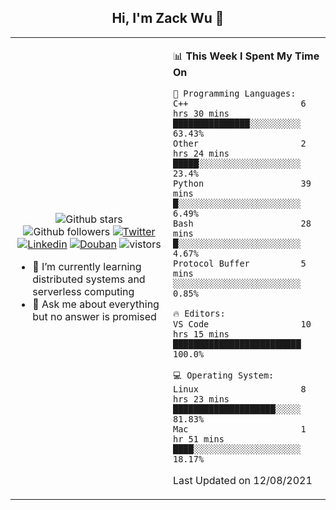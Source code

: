 <h2 align="center"> Hi, I'm Zack Wu 👋 </h2>

<table>
    <tr>
        <td valign="center" width="50%">
            <p align="center">
              <img src="https://img.shields.io/github/stars/keithnull?style=social" alt="Github stars" />
              <img src="https://img.shields.io/github/followers/keithnull?style=social" alt="Github followers" />
              <a href="https://twitter.com/_zackwu"><img src="https://img.shields.io/badge/@__zackwu-1DA1F2?style=flat&logo=Twitter&logoColor=white" alt="Twitter"/></a>
              <a href="https://www.linkedin.com/in/wuzhengke/?locale=en_US"><img src="https://img.shields.io/badge/@wuzhengke-0073b1?style=flat&logo=LinkedIn&logoColor=white" alt="Linkedin" /></a>
              <a href="https://www.douban.com/people/keith1"><img src="https://img.shields.io/badge/@keith1-007722?style=flat&logo=Douban&logoColor=white" alt="Douban" /></a>
              <img src="https://visitor-badge.glitch.me/badge?page_id=keithnull" alt="vistors" />
            </p>
            <ul>
                <li>🌱 I’m currently learning distributed systems and serverless computing</li>
                <li>💬 Ask me about everything but no answer is promised</li>
            </ul>
        </td>
       <td valign="top" width="50%">
    
<!--START_SECTION:waka-->
📊 **This Week I Spent My Time On** 

```text
💬 Programming Languages: 
C++                      6 hrs 30 mins       ███████████████░░░░░░░░░░   63.43% 
Other                    2 hrs 24 mins       █████░░░░░░░░░░░░░░░░░░░░   23.4% 
Python                   39 mins             █░░░░░░░░░░░░░░░░░░░░░░░░   6.49% 
Bash                     28 mins             █░░░░░░░░░░░░░░░░░░░░░░░░   4.67% 
Protocol Buffer          5 mins              ░░░░░░░░░░░░░░░░░░░░░░░░░   0.85%

🔥 Editors: 
VS Code                  10 hrs 15 mins      █████████████████████████   100.0%

💻 Operating System: 
Linux                    8 hrs 23 mins       ████████████████████░░░░░   81.83% 
Mac                      1 hr 51 mins        ████░░░░░░░░░░░░░░░░░░░░░   18.17%

```


 Last Updated on 12/08/2021
<!--END_SECTION:waka-->
</td></tr>
</table>


